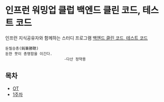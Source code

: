 # 인프런 워밍업 클럽 백엔드 클린 코드, 테스트 코드

인프런 지식공유자와 함께하는 스터디 프로그램
[백엔드 클린 코드, 테스트 코드](https://www.inflearn.com/course/offline/warmup-club-3-be-code)

```
둔필승총(鈍筆勝聰)
둔한 붓이 총명함을 이긴다.
                          -다산 정약용
```

## 목차

-   [OT](./ot.md)
-   [1주차](./1주차.md)
